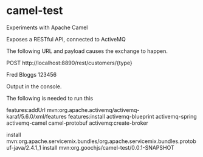 camel-test
==========

Experiments with Apache Camel


Exposes a RESTful API, connected to ActiveMQ

The following URL and payload causes the exchange to happen.  

POST http://localhost:8890/rest/customers/{type}
  <?xml version="1.0" encoding="UTF-8"?>
  <Customer>
    <name>Fred Bloggs</name>
    <id>123456</id>
  </Customer>

Output in the console.


The following is needed to run this

  features:addUrl mvn:org.apache.activemq/activemq-karaf/5.6.0/xml/features
  features:install activemq-blueprint activemq-spring activemq-camel camel-protobuf
  activemq:create-broker

  install mvn:org.apache.servicemix.bundles/org.apache.servicemix.bundles.protobuf-java/2.4.1_1
  install mvn:org.goochjs/camel-test/0.0.1-SNAPSHOT
  
